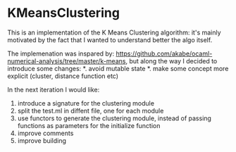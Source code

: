 # KMeansClustering

This is an implementation of the K Means Clustering algorithm: it's mainly motivated by the fact that I wanted to understand better the algo itself.

The implemenation was inspared by: https://github.com/akabe/ocaml-numerical-analysis/tree/master/k-means,
but along the way I decided to introduce some changes:
*. avoid mutable state
*. make some concept more explicit (cluster, distance function etc)

In the next iteration I would like:
1. introduce a signature for the clustering module
2. split the test.ml in diffent file, one for each module
3. use functors to generate the clustering module, instead of passing functions as parameters for the initialize function
4. improve comments
5. improve building
